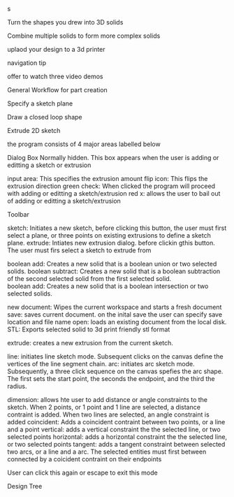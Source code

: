 








s

Turn the shapes you drew into 3D solids

Combine multiple solids to form more complex solids

uplaod your design to a 3d printer

navigation tip

offer to watch three video demos



General Workflow for part creation

Specify a sketch plane

Draw a closed loop shape 

Extrude 2D sketch






the program consists of 4 major areas labelled below




Dialog Box
Normally hidden. This box appears when the user is adding or editting a sketch or extrusion

input area: This specifies the extrusion amount
flip icon: This flips the extrusion direction
green check: When clicked the program will proceed with adding or editting a sketch/extrusion
red x: allows the user to bail out of adding or editting a sketch/extrusion


Toolbar

sketch: Initiates a new sketch, before clicking this button, the user must first select a plane, or three points on existing extrusions to define a sketch plane.
extrude: Intiates new extrusion dialog. before clickin gthis button. The user must firs select a sketch to extrude from

boolean add: Creates a new solid that is a boolean union or two selected solids. 
boolean subtract: Creates a new solid that is a boolean subtraction of the second selected solid from the first selected solid.  
boolean add: Creates a new solid that is a boolean intersection or two selected solids. 

new document: Wipes the current workspace and starts a fresh document
save: saves current document. on the inital save the user can specify save location and file name
open: loads an existing document from the local disk.
STL: Exports selected solid to 3d print friendly stl format




extrude: creates a new extrusion from the current sketch. 


line: initiates line sketch mode. Subsequent clicks on the canvas define the vertices of the line segment chain.
arc: initiates arc sketch mode. Subsequently, a three click sequence on the canvas spefies the arc shape. The first sets the start point, the seconds the endpoint, and the third the radius.


dimension: allows hte user to add distance or angle constraints to the sketch. When 2 points, or 1 point and 1 line are selected, a distance contraint is added. When two lines are selected, an angle constraint is added
coincident: Adds a coincident contraint between two points, or a line and a point
vertical: adds a vertical constraint the the selected line, or two selected points
horizontal: adds a horizontal constraint the the selected line, or two selected points
tangent: adds a tangent constraint between selected two arcs, or a line and a arc. The selected entities must first between connected by a coicident contraint on their endpoints

User can click this again or escape to exit this mode






Design Tree